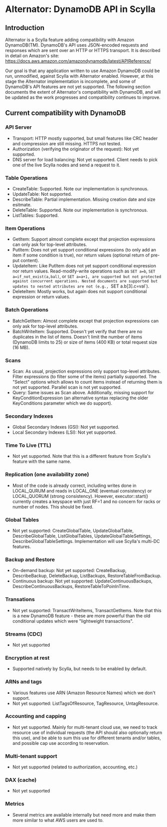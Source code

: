 # Alternator: DynamoDB API in Scylla

## Introduction
Alternator is a Scylla feature adding compatibility with Amazon DynamoDB(TM).
DynamoDB's API uses JSON-encoded requests and responses which are sent over
an HTTP or HTTPS transport. It is described in detail on Amazon's site:
  https://docs.aws.amazon.com/amazondynamodb/latest/APIReference/

Our goal is that any application written to use Amazon DynamoDB could
be run, unmodified, against Scylla with Alternator enabled. However, at this
stage the Alternator implementation is incomplete, and some of DynamoDB's
API features are not yet supported. The following section documents the
extent of Alternator's compatibility with DynamoDB, and will be updated
as the work progresses and compatibility continues to improve.

## Current compatibility with DynamoDB

### API Server
* Transport: HTTP mostly supported, but small features like CRC header and
  compression are still missing. HTTPS not tested.
* Authorization (verifying the originator of the request): Not yet supported.
* DNS server for load balancing: Not yet supported. Client needs to pick
  one of the live Scylla nodes and send a request to it.
### Table Operations
* CreateTable: Supported. Note our implementation is synchronous.
* UpdateTable: Not supported.
* DescribeTable: Partial implementation. Missing creation date and size esitmate.
* DeleteTable: Supported. Note our implementation is synchronous.
* ListTables: Supported.
### Item Operations
* GetItem: Support almost complete except that projection expressions can
  only ask for top-level attributes.
* PutItem: Does not yet support conditional expressions (to only add an item
  if some condition is true), nor return values (optional return of pre-put
  content).
* UpdateItem: Like PutItem does not yet support conditional expression nor
  return values. Read-modify-write operations such as `SET a=b`,
  `SET a=if_not_exist(a,bal)`, or `SET a=a+1, are supported but not protected
  against concurrent operations. Nested documents are supported but updates
  to nested attributes are not (e.g., `SET a.b[3].c=val`).
* DeleteItem: Mostly works, but again does not support conditional expression
  or return values.
### Batch Operations
* BatchGetItem: Almost complete except that projection expressions can only
  ask for top-level attributes.
* BatchWriteItem: Supported. Doesn't yet verify that there are no duplicates
  in the list of items. Doesn't limit the number of items (DynamoDB limits to
  25) or size of items (400 KB) or total request size (16 MB).
### Scans
* Scan: As usual, projection expressions only support top-level attributes.
  Filter expressions (to filter some of the items) partially supported.
  The "Select" options which allows to count items instead of returning them
  is not yet supported. Parallel scan is not yet supported.
* Query: Same issues as Scan above. Additionally, missing support for
  KeyConditionExpression (an alternative syntax replacing the older
  KeyConditions parameter which we do support).
### Secondary Indexes
* Global Secondary Indexes (GSI): Not yet supported.
* Local Secondary Indexes (LSI): Not yet supported.
### Time To Live (TTL)
* Not yet supported. Note that this is a different feature from Scylla's
  feature with the same name.
### Replication (one availability zone)
* Most of the code is already correct, including writes  done in LOCAL_QURUM
  and reads in LOCAL_ONE (eventual consistency) or LOCAL_QUORUM (strong
  consistency). However, executor::start() currently creates a keyspace with
  just RF=1 and no concern for racks or number of nodes. This should be
  fixed.
### Global Tables
* Not yet supported: CreateGlobalTable, UpdateGlobalTable,
  DescribeGlobalTable, ListGlobalTables, UpdateGlobalTableSettings,
  DescribeGlobalTableSettings. Implementation will use Scylla's multi-DC
  features.
### Backup and Restore
* On-demand backup: Not yet supported: CreateBackup, DescribeBackup,
  DeleteBackup, ListBackups, RestoreTableFromBackup.
* Continuous backup: Not yet supported: UpdateContinuousBackups,
  DescribeContinuousBackups, RestoreTableToPoinInTime.
### Transations
* Not yet supported: TransactWriteItems, TransactGetItems.
  Note that this is a new DynamoDB feature - these are more powerful than
  the old conditional updates which were "lightweight transactions".
### Streams (CDC)
* Not yet supported
### Encryption at rest
* Supported natively by Scylla, but needs to be enabled by default.
### ARNs and tags
* Various features use ARN (Amazon Resource Names) which we don't support.
* Not yet supported: ListTagsOfResource, TagResource, UntagResource.
### Accounting and capping
* Not yet supported. Mainly for multi-tenant cloud use, we need to track
  resource use of individual requests (the API should also optionally
  return this use), and be able to sum this use for different tenants and/or
  tables, and possible cap use according to reservation.
### Multi-tenant support
* Not yet supported (related to authorization, accounting, etc.)
### DAX (cache)
* Not yet supported
### Metrics
* Several metrics are available internally but need more and make them
  more similar to what AWS users are used to.
